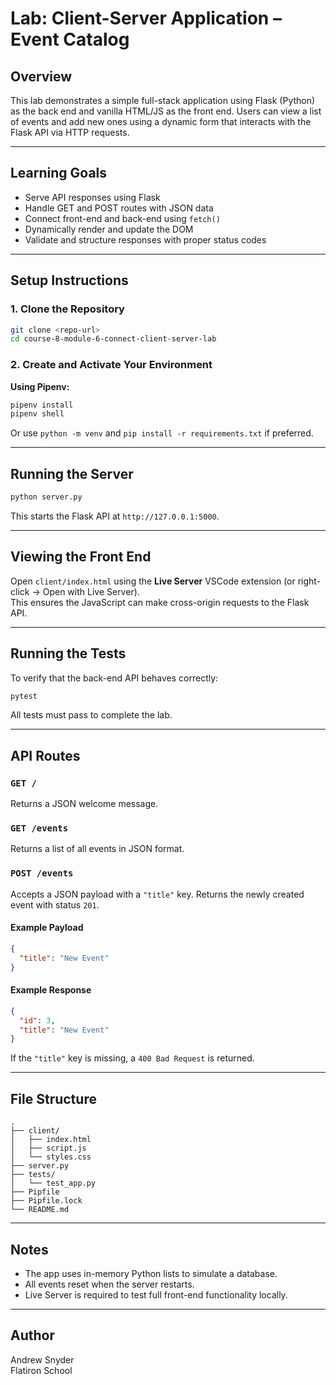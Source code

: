 # Lab: Client-Server Application – Event Catalog

## Overview

This lab demonstrates a simple full-stack application using Flask (Python) as the back end and vanilla HTML/JS as the front end. Users can view a list of events and add new ones using a dynamic form that interacts with the Flask API via HTTP requests.

---

## Learning Goals

- Serve API responses using Flask
- Handle GET and POST routes with JSON data
- Connect front-end and back-end using `fetch()`
- Dynamically render and update the DOM
- Validate and structure responses with proper status codes

---

## Setup Instructions

### 1. Clone the Repository

```bash
git clone <repo-url>
cd course-8-module-6-connect-client-server-lab
```

### 2. Create and Activate Your Environment

**Using Pipenv:**

```bash
pipenv install
pipenv shell
```

Or use `python -m venv` and `pip install -r requirements.txt` if preferred.

---

## Running the Server

```bash
python server.py
```

This starts the Flask API at `http://127.0.0.1:5000`.

---

## Viewing the Front End

Open `client/index.html` using the **Live Server** VSCode extension (or right-click → Open with Live Server).  
This ensures the JavaScript can make cross-origin requests to the Flask API.

---

## Running the Tests

To verify that the back-end API behaves correctly:

```bash
pytest
```

All tests must pass to complete the lab.

---

## API Routes

### `GET /`

Returns a JSON welcome message.

### `GET /events`

Returns a list of all events in JSON format.

### `POST /events`

Accepts a JSON payload with a `"title"` key. Returns the newly created event with status `201`.

#### Example Payload

```json
{
  "title": "New Event"
}
```

#### Example Response

```json
{
  "id": 3,
  "title": "New Event"
}
```

If the `"title"` key is missing, a `400 Bad Request` is returned.

---

## File Structure

```
.
├── client/
│   ├── index.html
│   ├── script.js
│   └── styles.css
├── server.py
├── tests/
│   └── test_app.py
├── Pipfile
├── Pipfile.lock
└── README.md
```

---

## Notes

- The app uses in-memory Python lists to simulate a database.
- All events reset when the server restarts.
- Live Server is required to test full front-end functionality locally.

---

## Author

Andrew Snyder  
Flatiron School
